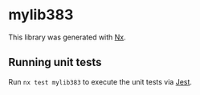 # mylib383

This library was generated with [Nx](https://nx.dev).

## Running unit tests

Run `nx test mylib383` to execute the unit tests via [Jest](https://jestjs.io).
